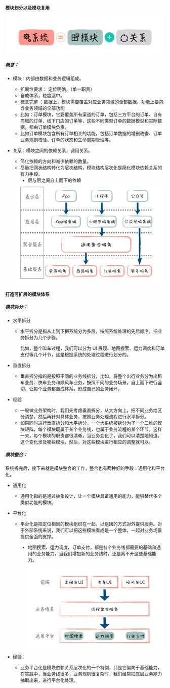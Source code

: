 #### 模块划分以及模块复用

<img src="picture/组成.png" alt="image-20200526094405629" style="zoom:80%;" />



#####  概念：

* 模块：内部由数据和业务逻辑组成。

  * 扩展性要求： 定位明确，（单一职责）
  * 自成体系，粒度适中。
  *  概念完整 ：数据上，模块需要覆盖对应业务领域的全部数据，功能上要包含业务领域的全部功能
    * 比如：订单模块，它要覆盖所有渠道的订单，包括三方平台的订单、自有商城的订单、线下门店的订单等，这些不同类型订单的数据模型和实际数据，都由订单模块负责。
    * 比如订单模块包含所有订单相关的功能，包括订单数据的增删改查、订单业务规则校验、订单的状态和生命周期管理等。

* 关系：模块之间的依赖关系，调用关系。

  * 简化依赖的方向和减少依赖的数量。
  * 尽量把网状结构转化为层次结构，模块结构层次化是简化模块依赖关系的有力手段。
    * 层与层之间自上而下的依赖

  <img src="picture/image-20200526095239534.png" alt="image-20200526095239534" style="zoom:80%;" />

#### 打造可扩展的模块体系

##### 	模块拆分：

 * 水平拆分

    * 水平拆分是指从上到下把系统分为多层，按照系统处理的先后顺序，把业务拆分为几个步骤。

      比如，整个叫车过程，我们可以分为 UI 展现、地图搜索、运力调度和订单支付等几个环节，这是根据系统的处理过程进行划分的。

 * 垂直拆分

    * 垂直拆分指的是按照不同的业务线拆分，比如，将整个出行业务分为出租车业务、快车业务和顺风车业务，按照不同的业务场景，自上而下进行竖切，让每个业务都自成体系，形成自己的业务闭环。

      

* 经验

    *  一般做业务架构时，我们先考虑垂直拆分，从大方向上，把不同业务给区分清楚，然后再针对具体业务，按照业务处理流程进行水平拆分。
    * 如果同时进行垂直拆分和水平拆分，一个大系统被拆分为了一个二维的模块矩阵，每个模块既属于某个业务线，也属于业务流程的某个环节。这样一来，每个模块的职责都很清晰，当业务变化了，我们可以清楚地知道，这个变化涉及哪些模块，然后，对这些模块进行相应的调整就可以。

#####   模块整合：

​	系统拆完后，接下来就是模块整合的工作，整合也有两种好的手段：通用化和平台化。

 * 通用化

   	* 通用化指的是通过抽象设计，让一个模块具备通用的能力，能够替代多个类似功能的模块。

 * 平台化

   * 平台化是把定位相同的模块组织在一起，以组团的方式对外提供服务。对于外部系统来说，我们可以把这些模块看成是一个整体，一起对业务场景提供全面的支撑。

     * 地图搜索、运力调度、订单支付，都是各个业务线都需要的基础和通用的业务能力，当我们增加新的业务线时，还是离不开这些基础能力。

       <img src="picture/image-20200526100159455.png" alt="image-20200526100159455" style="zoom:80%;" />

* 经验：
  
  * 业务平台化是模块依赖关系层次化的一个特例，只是它偏向于基础能力，在实践中，当业务线很多，业务规则很复杂时，我们经常把底层业务能力抽取出来，进行平台化处理。
